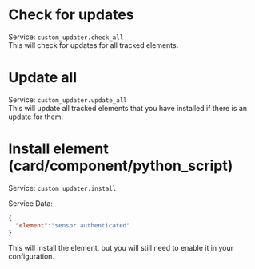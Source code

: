 # Check for updates

Service: `custom_updater.check_all`  
This will check for updates for all tracked elements.

# Update all

Service: `custom_updater.update_all`  
This will update all tracked elements that you have installed if there is an update for them.

# Install element (card/component/python_script)

Service: `custom_updater.install`

Service Data:

```json
{
  "element":"sensor.authenticated"
}
```

This will install the element, but you will still need to enable it in your configuration.